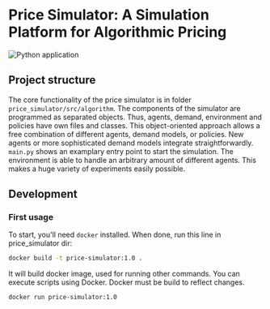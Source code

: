 # Price Simulator: A Simulation Platform for Algorithmic Pricing

![Python application](https://github.com/matthias-hettich/price_simulator/workflows/Python%20application/badge.svg)

## Project structure

The core functionality of the price simulator is in folder `price_simulator/src/algorithm`.
The components of the simulator are programmed as separated objects.
Thus, agents, demand, environment and policies have own files and classes.
This object-oriented approach allows a free combination of different agents, demand models, or policies. 
New agents or more sophisticated demand models integrate straightforwardly.
`main.py` shows an examplary entry point to start the simulation.
The environment is able to handle an arbitrary amount of different agents.
This makes a huge variety of experiments easily possible.

## Development

### First usage

To start, you'll need `docker` installed. When done, run this line in price_simulator dir:

```bash
docker build -t price-simulator:1.0 .
```

It will build docker image, used for running other commands.
You can execute scripts using Docker. Docker must be build to reflect changes.

```bash
docker run price-simulator:1.0
```
